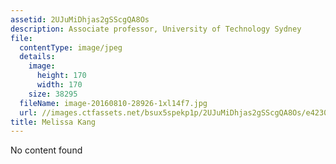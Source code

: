 ```yaml
---
assetid: 2UJuMiDhjas2gSScgQA8Os
description: Associate professor, University of Technology Sydney
file:
  contentType: image/jpeg
  details:
    image:
      height: 170
      width: 170
    size: 38295
  fileName: image-20160810-28926-1xl14f7.jpg
  url: //images.ctfassets.net/bsux5spekp1p/2UJuMiDhjas2gSScgQA8Os/e4230b8c6941692f9237c0bf20613135/image-20160810-28926-1xl14f7.jpg
title: Melissa Kang
---
```

No content found